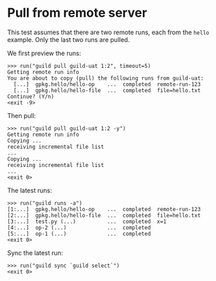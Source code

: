 # Pull from remote server

This test assumes that there are two remote runs, each from the
`hello` example. Only the last two runs are pulled.

We first preview the runs:

    >>> run("guild pull guild-uat 1:2", timeout=5)
    Getting remote run info
    You are about to copy (pull) the following runs from guild-uat:
      [...]  gpkg.hello/hello-op    ...  completed  remote-run-123
      [...]  gpkg.hello/hello-file  ...  completed  file=hello.txt
    Continue? (Y/n)
    <exit -9>

Then pull:

    >>> run("guild pull guild-uat 1:2 -y")
    Getting remote run info
    Copying ...
    receiving incremental file list
    ...
    Copying ...
    receiving incremental file list
    ...
    <exit 0>

The latest runs:

    >>> run("guild runs -a")
    [1:...]  gpkg.hello/hello-op    ...  completed  remote-run-123
    [2:...]  gpkg.hello/hello-file  ...  completed  file=hello.txt
    [3:...]  test.py (...)          ...  completed  x=1
    [4:...]  op-2 (...)             ...  completed
    [5:...]  op-1 (...)             ...  completed
    <exit 0>

Sync the latest run:

    >>> run("guild sync `guild select`")
    <exit 0>
